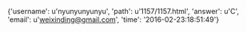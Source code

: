 {'username': u'nyunyunyunyu', 'path': u'1157/1157.html', 'answer': u'C', 'email': u'weixinding@gmail.com', 'time': '2016-02-23:18:51:49'}